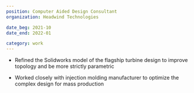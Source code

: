 ```yaml
---
position: Computer Aided Design Consultant
organization: Headwind Technologies

date_beg: 2021-10
date_end: 2022-01

category: work
---
```


- Refined the Solidworks model of the flagship turbine design to improve topology and be more strictly parametric

- Worked closely with injection molding manufacturer to optimize the complex design for mass production
